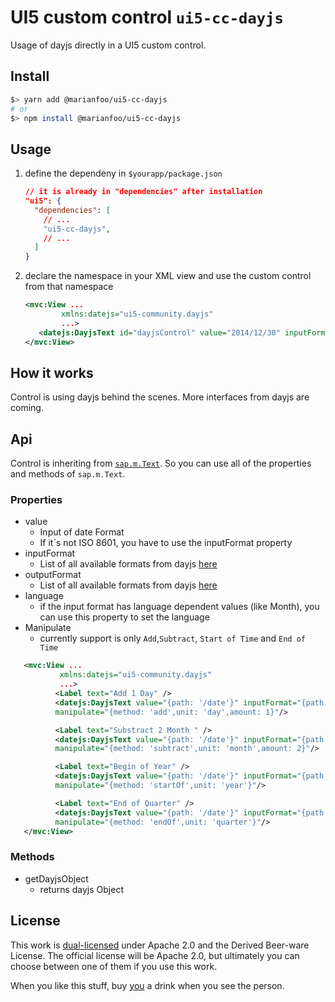 # UI5 custom control `ui5-cc-dayjs`

Usage of dayjs directly in a UI5 custom control.

## Install

```bash
$> yarn add @marianfoo/ui5-cc-dayjs
# or
$> npm install @marianfoo/ui5-cc-dayjs
```

## Usage

1. define the dependeny in `$yourapp/package.json`

   ```json
   // it is already in "dependencies" after installation
   "ui5": {
     "dependencies": [
       // ...
       "ui5-cc-dayjs",
       // ...
     ]
   }
   ```

2. declare the namespace in your XML view and use the custom control from that namespace

   ```xml
   <mvc:View ... 
           xmlns:datejs="ui5-community.dayjs"
           ...>
      <datejs:DayjsText id="dayjsControl" value="2014/12/30" inputFormat="yyyy/MM/dd" outputFormat="dd.MM.YYYY"/>
   </mvc:View>
   ```

## How it works

Control is using dayjs behind the scenes.
More interfaces from dayjs are coming.

## Api

Control is inheriting from [`sap.m.Text`](https://ui5.sap.com/#/api/sap.m.Text). So you can use all of the properties and methods of `sap.m.Text`.

### Properties
 - value
   - Input of date Format
   - If it´s not ISO 8601, you have to use the inputFormat property
 - inputFormat
   - List of all available formats from dayjs [here](https://day.js.org/docs/en/parse/string-format)
 - outputFormat
   - List of all available formats from dayjs [here](https://day.js.org/docs/en/parse/string-format)
 - language
   - if the input format has language dependent values (like Month), you can use this property to set the language
 - Manipulate
   - currently support is only `Add`,`Subtract`, `Start of Time` and `End of Time`
```xml
   <mvc:View ... 
           xmlns:datejs="ui5-community.dayjs"
           ...>
          <Label text="Add 1 Day" />
          <datejs:DayjsText value="{path: '/date'}" inputFormat="{path: '/inputFormat'}" outputFormat="{path: '/outputFormat'}"
          manipulate="{method: 'add',unit: 'day',amount: 1}"/>

          <Label text="Substract 2 Month " />
          <datejs:DayjsText value="{path: '/date'}" inputFormat="{path: '/inputFormat'}" outputFormat="{path: '/outputFormat'}"
          manipulate="{method: 'subtract',unit: 'month',amount: 2}"/>

          <Label text="Begin of Year" />
          <datejs:DayjsText value="{path: '/date'}" inputFormat="{path: '/inputFormat'}" outputFormat="{path: '/outputFormat'}"
          manipulate="{method: 'startOf',unit: 'year'}"/>

          <Label text="End of Quarter" />
          <datejs:DayjsText value="{path: '/date'}" inputFormat="{path: '/inputFormat'}" outputFormat="{path: '/outputFormat'}"
          manipulate="{method: 'endOf',unit: 'quarter'}"/>
   </mvc:View>
   ```
### Methods

- getDayjsObject
  - returns dayjs Object

## License

This work is [dual-licensed](./LICENSE) under Apache 2.0 and the Derived Beer-ware License. The official license will be Apache 2.0, but ultimately you can choose between one of them if you use this work.

When you like this stuff, buy [you](https://you) a drink when you see the person.
